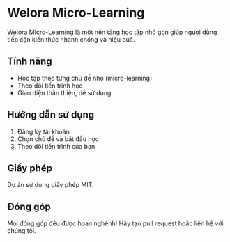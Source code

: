 # Welora Micro-Learning

Welora Micro-Learning là một nền tảng học tập nhỏ gọn giúp người dùng tiếp cận kiến thức nhanh chóng và hiệu quả.

## Tính năng
- Học tập theo từng chủ đề nhỏ (micro-learning)
- Theo dõi tiến trình học
- Giao diện thân thiện, dễ sử dụng

## Hướng dẫn sử dụng
1. Đăng ký tài khoản
2. Chọn chủ đề và bắt đầu học
3. Theo dõi tiến trình của bạn

## Giấy phép
Dự án sử dụng giấy phép MIT.

## Đóng góp
Mọi đóng góp đều được hoan nghênh! Hãy tạo pull request hoặc liên hệ với chúng tôi.
